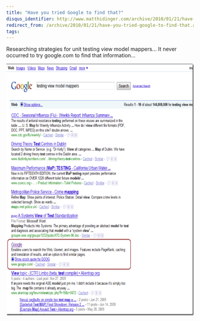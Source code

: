 ```yaml
---
title: "Have you tried Google to find that?"
disqus_identifier: http://www.matthidinger.com/archive/2010/01/21/have-you-tried-google-to-find-that.aspx
redirect_from: /archive/2010/01/21/have-you-tried-google-to-find-that.aspx/
tags: 
---
```

Researching strategies for unit testing view model mappers… It never occurred to try google.com to find that information…

[<img src="/images/subtext-content/HaveyoutriedGoogletofindthat_CB50/googlesearch2_thumb_3.png" title="googlesearch2" alt="googlesearch2" width="710" height="677" />](/images/subtext-content/HaveyoutriedGoogletofindthat_CB50/googlesearch2_3.png)

